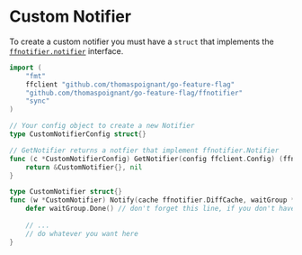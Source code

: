 # Custom Notifier
To create a custom notifier you must have a `struct` that implements the [`ffnotifier.notifier`](https://pkg.go.dev/github.com/thomaspoignant/go-feature-flag/ffnotifier/notifier) interface.

```go linenums="1"
import (
	"fmt"
	ffclient "github.com/thomaspoignant/go-feature-flag"
	"github.com/thomaspoignant/go-feature-flag/ffnotifier"
	"sync"
)

// Your config object to create a new Notifier
type CustomNotifierConfig struct{}

// GetNotifier returns a notfier that implement ffnotifier.Notifier
func (c *CustomNotifierConfig) GetNotifier(config ffclient.Config) (ffnotifier.Notifier, error) {
	return &CustomNotifier{}, nil
}

type CustomNotifier struct{}
func (w *CustomNotifier) Notify(cache ffnotifier.DiffCache, waitGroup *sync.WaitGroup) {
	defer waitGroup.Done() // don't forget this line, if you don't have it you can break your notifications
	
	// ...
	// do whatever you want here
}
```
